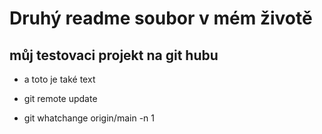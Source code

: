 # Druhý readme soubor v mém životě
## můj testovaci projekt na git hubu


* a toto je také text

* git remote update

* git whatchange origin/main -n 1
